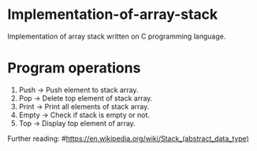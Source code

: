 # Implementation-of-array-stack
Implementation of array stack written on C programming language.

# Program operations
1. Push -> Push element to stack array.
2. Pop -> Delete top element of stack array.
3. Print -> Print all elements of stack array.
4. Empty -> Check if stack is empty or not.
5. Top -> Display top element of array.

Further reading: 
#https://en.wikipedia.org/wiki/Stack_(abstract_data_type)

